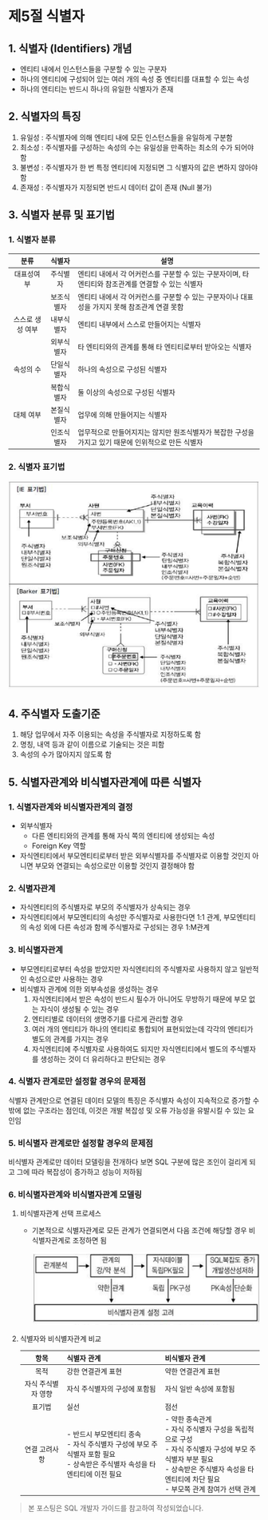 # 제5절 식별자

## 1. 식별자 (Identifiers) 개념

- 엔티티 내에서 인스턴스들을 구분할 수 있는 구분자
- 하나의 엔티티에 구성되어 있는 여러 개의 속성 중 엔티티를 대표할 수 있는 속성
- 하나의 엔티티는 반드시 하나의 유일한 식별자가 존재

## 2. 식별자의 특징

1. 유일성 : 주식별자에 의해  엔티티 내에 모든 인스턴스들을 유일하게 구분함
2. 최소성 : 주식별자를 구성하는 속성의 수는 유일성을 만족하는 최소의 수가 되어야 함
3. 불변성 : 주식별자가 한 번 특정 엔티티에 지정되면 그 식별자의 값은 변하지 않아야 함
4. 존재성 : 주식별자가 지정되면 반드시 데이터 값이 존재 (Null 불가)

## 3. 식별자 분류 및 표기법

### 1. 식별자 분류

|분류|식별자|설명|
|:---:|:---:|---|
|대표성여부|주식별자|엔티티 내에서 각 어커런스를 구분할 수 있는 구분자이며, 타 엔티티와 참조관계를 연결할 수 있는 식별자|
||보조식별자| 엔티티 내에서 각 어커런스를 구분할 수 있는 구분자이나 대표성을 가지지 못해 참조관계 연결 못함|
|스스로 생성 여부|내부식별자|엔티티 내부에서 스스로 만들어지는 식별자|
||외부식별자|타 엔티티와의 관계를 통해 타 엔티티로부터 받아오는 식별자|
|속성의 수|단일식별자|하나의 속성으로 구성된 식별자|
||복합식별자|둘 이상의 속성으로 구성된 식별자|
|대체 여부|본질식별자|업무에 의해 만들어지는 식별자|
||인조식별자|업무적으로 만들어지지는 않지만 원조식별자가 복잡한 구성을 가지고 있기 때문에 인위적으로 만든 식별자|

### 2. 식별자 표기법

![식별자 표기법 - 데이터모델](../img/img-sqld/05.identifiers-classification.png)

## 4. 주식별자 도출기준

1. 해당 업무에서 자주 이용되는 속성을 주식별자로 지정하도록 함
2. 명칭, 내역 등과 같이 이름으로 기술되는 것은 피함
3. 속성의 수가 많아지지 않도록 함

## 5. 식별자관계와 비식별자관계에 따른 식별자

### 1. 식별자관계와 비식별자관계의 결정

- 외부식별자
    - 다른 엔티티와의 관계를 통해 자식 쪽의 엔티티에 생성되는 속성
    - Foreign Key 역할
- 자식엔티티에서 부모엔티티로부터 받은 외부식별자를 주식별자로 이용할 것인지 아니면 부모와 연결되는 속성으로만 이용할 것인지 결정해야 함

### 2. 식별자관계

- 자식엔티티의 주식별자로 부모의 주식별자가 상속되는 경우
- 자식엔티티에서 부모엔티티의 속성만 주식별자로 사용한다면 1:1 관계, 부모엔티티의 속성 외에 다른 속성과 함께 주식별자로 구성되는 경우 1:M관계

### 3. 비식별자관계

- 부모엔티티로부터 속성을 받았지만 자식엔티티의 주식별자로 사용하지 않고 일반적인 속성으로만 사용하는 경우
- 비식별자 관계에 의한 외부속성을 생성하는 경우
    1. 자식엔티티에서 받은 속성이 반드시 필수가 아니어도 무방하기 때문에 부모 없는 자식이 생성될 수 있는 경우
    2. 엔티티별로 데이터의 생명주기를 다르게 관리할 경우
    3. 여러 개의 엔티티가 하나의 엔티티로 통합되어 표현되었는데 각각의 엔티티가 별도의 관계를 가지는 경우
    4. 자식엔티티에 주식별자로 사용하여도 되지만 자식엔티티에서 별도의 주식별자를 생성하는 것이 더 유리하다고 판단되는 경우

### 4. 식별자 관계로만 설정할 경우의 문제점

식별자 관계만으로 연결된 데이터 모델의 특징은 주식별자 속성이 지속적으로 증가할 수 밖에 없는 구조라는 점인데, 이것은 개발 복잡성 및 오류 가능성을 유발시킬 수 있는 요인임

### 5. 비식별자 관계로만 설정할 경우의 문제점

비식별자 관계로만 데이터 모델링을 전개하다 보면 SQL 구분에 많은 조인이 걸리게 되고 그에 따라 복잡성이 증가하고 성능이 저하됨

### 6. 비식별자관계와 비식별자관계 모델링

1. 비식별자관계 선택 프로세스
    - 기본적으로 식별자관계로 모든 관계가 연결되면서 다음 조건에 해당할 경우 비식별자관계로 조정하면 됨

        ![비식별자관계 설정 고려사항](../img/img-sqld/05.non-identifier-considerations.png)

2. 식별자와 비식별자관계 비교

    |항목|식별자 관계|비식별자 관계|
    |:---:|---|---|
    |목적|강한 연결관계 표현|약한 연결관계 표현|
    |자식 주식별자 영향|자식 주식별자의 구성에 포함됨|자식 일반 속성에 포함됨|
    |표기법|실선|점선|
    |연결 고려사항|- 반드시 부모엔티티 종속<br/>- 자식 주식별자 구성에 부모 주식별자 포함 필요<br/>- 상속받은 주식별자 속성을 타 엔티티에 이전 필요|- 약한 종속관계<br/>- 자식 주식별자 구성을 독립적으로 구성<br/>- 자식 주식별자 구성에 부모 주식별자 부분 필요<br/>- 상속받은 주식별자 속성을 타 엔티티에 차단 필요<br/>- 부모쪽 관계 참여가 선택 관계|

> 본 포스팅은 SQL 개발자 가이드를 참고하여 작성되었습니다.